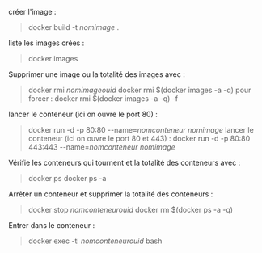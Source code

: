 créer l'image :
> docker build -t *nomimage* .

liste les images crées :
> docker images

Supprimer une image ou la totalité des images avec :
> docker rmi *nomimageouid*
> docker rmi $(docker images -a -q)
pour forcer :
> docker rmi $(docker images -a -q) -f

lancer le conteneur (ici on ouvre le port 80) :
> docker run -d -p 80:80 --name=*nomconteneur* *nomimage*
lancer le conteneur (ici on ouvre le port 80 et 443) :
> docker run -d -p 80:80 443:443 --name=*nomconteneur* *nomimage*

Vérifie les conteneurs qui tournent et la totalité des conteneurs avec :
> docker ps
> docker ps -a

Arrêter un conteneur et supprimer la totalité des conteneurs :
> docker stop *nomconteneurouid*
> docker rm $(docker ps -a -q)

Entrer dans le conteneur :
> docker exec -ti *nomconteneurouid* bash
